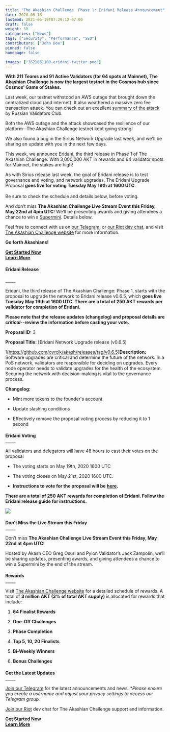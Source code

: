 ```yaml
---
title: "The Akashian Challenge  Phase 1: Eridani Release Announcement"
date: 2020-05-18
lastmod: 2021-05-19T07:29:12-07:00
draft: false
weight: 50
categories: ["News"]
tags: ["Security", "Performance", "SEO"]
contributors: ["John Doe"]
pinned: false
homepage: false

images: ["1621031100-eridani-twitter.png"]
---
```

**With 211 Teams and 91 Active Validators (for 64 spots at Mainnet), The Akashian Challenge is now the largest testnet in the Cosmos hub since Cosmos’ Game of Stakes.**  
  
Last week, our testnet withstood an AWS outage that brought down the centralized cloud (and internet). It also weathered a massive zero fee transaction attack. You can check out an excellent [summary of the attack](https://medium.com/@novysf/the-outcome-from-akash-testnet-zero-fee-transaction-attack-5fd4aaa68d97) by Russian Validators Club.  
  
Both the AWS outage and the attack showcased the resilience of our platform--The Akashian Challenge testnet kept going strong!   
  
We also found a bug in the Sirius Network Upgrade last week, and we'll be sharing an update with you in the next few days.  
  
This week, we announce Eridani, the third release in Phase 1 of The Akashian Challenge. With 3,000,000 AKT in rewards and 64 validator spots for Mainnet, the stakes are high!   
  
As with Sirius release last week, the goal of Eridani release is to test governance and voting, and network upgrades. The Eridani Upgrade Proposal **goes live for voting Tuesday May 19th at 1600 UTC**.  
   
Be sure to check the schedule and details below, before voting.  
  
And don’t miss **The Akashian Challenge Live Stream Event this Friday, May 22nd at 4pm UTC**! We’ll be presenting awards and giving attendees a chance to win a [Supermini](https://akash.network/supermini/). Details below.  
  
Feel free to connect with us on [our Telegram](https://t.me/AkashNW), or [our Riot dev chat](https://riot.im/app/#/room/#akashnet:matrix.org), and visit [The Akashian Challenge website](https://akash.network/challenge/) for more information.  
  
**Go forth Akashians!**

[**Get Started Now**](https://docs.akash.network/akashian/phase1#eridani-upgrade)  
[**Learn More**](https://akash.network/challenge/)

#### **Eridani Release**  
\_\_\_\_\_

Eridani, the third release of The Akashian Challenge: Phase 1, starts with the proposal to upgrade the network to Eridani release v0.6.5, which **goes live Tuesday May 19th at 1600 UTC. There are a total of 250 AKT rewards per validator for completion of Eridani.**  
  
**Please note that the release updates (changelog) and proposal details are** _**critical**_**\--review the information before casting your vote.**  
  
**Proposal ID:** 3  
  
**Proposal Title:** [Eridani Network Upgrade release (v0.6.5)  
  
](https://github.com/ovrclk/akash/releases/tag/v0.6.5)**Description:** Software upgrades are critical and determine the future of the network. In a PoS network, validators are responsible for deciding on upgrades. Every node operator needs to validate upgrades for the health of the ecosystem. Securing the network with decision-making is vital to the governance process.  
  
**Changelog:**

*   Mint more tokens to the founder's account
    
*   Update slashing conditions
    
*   Effectively remove the proposal voting process by reducing it to 1 second
    

####   
**Eridani Voting**  
\_\_\_\_\_

All validators and delegators will have 48 hours to cast their votes on the proposal

*   The voting starts on May 19th, 2020 1600 UTC
    
*   The voting closes on May 21st, 2020 1600 UTC.
    
*   **Instructions to vote for the proposal will be** [**here**](https://docs.akash.network/akashian/phase1#eridani-upgrade)**.**
    

**There are a total of 250 AKT rewards for completion of Eridani. Follow the Eridani release guide for instructions.**

![](https://www.datocms-assets.com/45776/1620922422-screen-shot-2020-05-18-at-12-22-35-pm.png)

####   
**Don’t Miss the Live Stream this Friday**  
\_\_\_\_\_

Don’t miss **The Akashian Challenge Live Stream Event this Friday, May 22nd at 4pm UTC**! 

Hosted by Akash CEO Greg Osuri and Pylon Validator’s Jack Zampolin, we’ll be sharing updates, presenting awards, and giving attendees a chance to win a Supermini by the end of the stream.

####   
**Rewards**  
\_\_\_\_\_

Visit [The Akashian Challenge website](https://akash.network/blog/the-akashian-challenge-incentivized-testnet-live/) for a detailed schedule of rewards. A total of **3 million AKT (3% of total AKT supply)** is allocated for rewards that include:

1.  **64 Finalist Rewards**
    
2.  **One-Off Challenges**
    
3.  **Phase Completion**
    
4.  **Top 5, 10, 20 Finalists**
    
5.  **Bi-Weekly Winners**
    
6.  **Bonus Challenges**
    

####   
**Get the Latest Updates**  
\_\_\_\_\_

[Join our Telegram](https://t.me/AkashNW) for the latest announcements and news. \*_Please ensure you create a username and adjust your privacy settings to access our Telegram group._

[Join our Riot](https://riot.im/app/#/room/#akashnet:matrix.org) dev chat for The Akashian Challenge support and information.

[**Get Started Now**](https://docs.akash.network/akashian/phase1#eridani-upgrade)  
[**Learn More**](https://akash.network/challenge/)